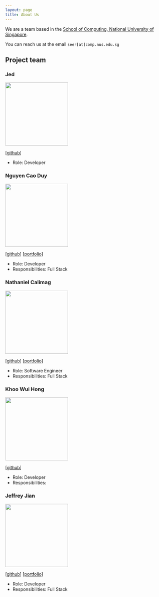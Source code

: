 ```yaml
---
layout: page
title: About Us
---
```


We are a team based in the [School of Computing, National University of Singapore](http://www.comp.nus.edu.sg).

You can reach us at the email `seer[at]comp.nus.edu.sg`

## Project team

### Jed

<img src="images/jedkohjk.png" width="200px">

[[github](https://github.com/jedkohjk)]

* Role: Developer

### Nguyen Cao Duy

<img src="images/ncduy0303.png" width="200px">

[[github](https://github.com/ncduy0303)]
[[portfolio](team/ncduy0303.md)]

* Role: Developer
* Responsibilities: Full Stack

### Nathaniel Calimag

<img src="images/nathanielcalimag.png" width="200px">

[[github](http://github.com/nathanielcalimag)] [[portfolio](team/nathanielcalimag.md)]

* Role: Software Engineer
* Responsibilities: Full Stack

### Khoo Wui Hong

<img src="images/wui-hong.png" width="200px">

[[github](http://github.com/wui-hong)]

* Role: Developer
* Responsibilities: 

### Jeffrey Jian

<img src="images/jeffrey-jian.png" width="200px">

[[github](http://github.com/jeffrey-jian)]
[[portfolio](team/jeffrey-jian.md)]

* Role: Developer
* Responsibilities: Full Stack
